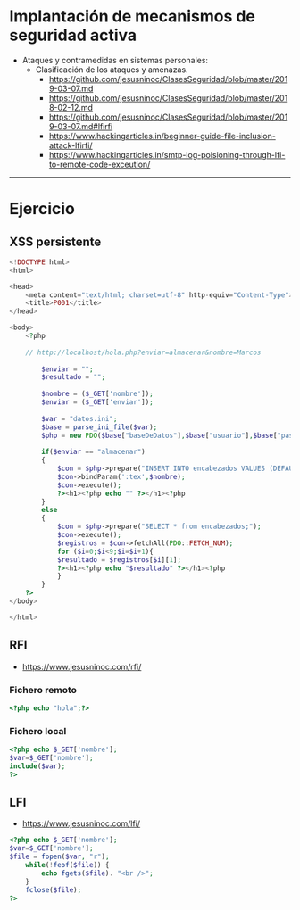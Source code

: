 # Implantación de mecanismos de seguridad activa
- Ataques y contramedidas en sistemas personales:
  - Clasificación de los ataques y amenazas.
    * https://github.com/jesusninoc/ClasesSeguridad/blob/master/2019-03-07.md
    * https://github.com/jesusninoc/ClasesSeguridad/blob/master/2018-02-12.md
    * https://github.com/jesusninoc/ClasesSeguridad/blob/master/2019-03-07.md#lfirfi
    * https://www.hackingarticles.in/beginner-guide-file-inclusion-attack-lfirfi/
    * https://www.hackingarticles.in/smtp-log-poisioning-through-lfi-to-remote-code-exceution/

--------------------

# Ejercicio

## XSS persistente
```PHP
<!DOCTYPE html>
<html>

<head>
    <meta content="text/html; charset=utf-8" http-equiv="Content-Type">
    <title>P001</title>
</head>

<body>
    <?php
    
    // http://localhost/hola.php?enviar=almacenar&nombre=Marcos
    
        $enviar = "";   
        $resultado = "";
                
        $nombre = ($_GET['nombre']); 
        $enviar = ($_GET['enviar']); 
        
        $var = "datos.ini";
        $base = parse_ini_file($var);       
        $php = new PDO($base["baseDeDatos"],$base["usuario"],$base["password"]);
        
        if($enviar == "almacenar")
        {
            $con = $php->prepare("INSERT INTO encabezados VALUES (DEFAULT,:tex);");
            $con->bindParam(':tex',$nombre);
            $con->execute();
            ?><h1><?php echo "" ?></h1><?php
        }
        else
        {
            $con = $php->prepare("SELECT * from encabezados;");
            $con->execute();
            $registros = $con->fetchAll(PDO::FETCH_NUM);
            for ($i=0;$i<9;$i=$i+1){
            $resultado = $registros[$i][1];
            ?><h1><?php echo "$resultado" ?></h1><?php
            }
        }
    ?>
</body>

</html>
```

## RFI
* https://www.jesusninoc.com/rfi/
### Fichero remoto
```PHP
<?php echo "hola";?>
```
### Fichero local
```PHP
<?php echo $_GET['nombre']; 
$var=$_GET['nombre'];
include($var);
?>
```
## LFI
* https://www.jesusninoc.com/lfi/
```PHP
<?php echo $_GET['nombre']; 
$var=$_GET['nombre'];
$file = fopen($var, "r");
    while(!feof($file)) {
        echo fgets($file). "<br />";
    }
    fclose($file);
?>
```
